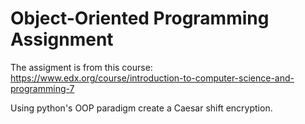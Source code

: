 # Object-Oriented Programming Assignment

The assigment is from this course: https://www.edx.org/course/introduction-to-computer-science-and-programming-7

Using python's OOP paradigm create a Caesar shift encryption.
